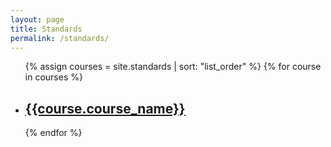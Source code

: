 ```yaml
---
layout: page
title: Standards
permalink: /standards/
---
```


<ul>
{% assign courses = site.standards | sort: "list_order" %}
{% for course in courses %}
<li>
  <h2><a href="{% link {{course.path}} %}">{{course.course_name}}</a></h2>
</li>
{% endfor %}
</ul>
